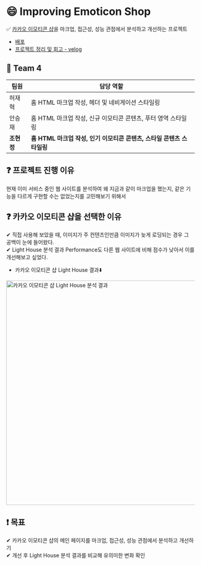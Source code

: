 # 😄 Improving Emoticon Shop
✅ [카카오 이모티콘 샵](https://e.kakao.com/)을 마크업, 접근성, 성능 관점에서 분석하고 개선하는 프로젝트
+ [배포](https://bamsol.github.io/improving-emoticonShop/index.html)
+ [프로젝트 정리 및 회고 - velog](https://velog.io/@bambi-bam/%EC%B9%B4%EC%B9%B4%EC%98%A4-%EC%9D%B4%EB%AA%A8%ED%8B%B0%EC%BD%98-%EC%83%B5-%EB%B6%84%EC%84%9D-%EB%B0%8F-%EA%B0%9C%EC%84%A0-%ED%94%84%EB%A1%9C%EC%A0%9D%ED%8A%B8)

## 🔧 Team 4
|팀원| 담당 역할|
|------|---|
|허재혁|홈 HTML 마크업 작성, 헤더 및 네비게이션 스타일링|
|안승재|홈 HTML 마크업 작성, 신규 이모티콘 콘텐츠, 푸터 영역 스타일링|
|**조현정**|**홈 HTML 마크업 작성, 인기 이모티콘 콘텐츠, 스타일 콘텐츠 스타일링**|

## ❓ 프로젝트 진행 이유
현재 이미 서비스 중인 웹 사이트를 분석하여 왜 지금과 같이 마크업을 했는지, 같은 기능을 다르게 구현할 수는 없었는지를 고민해보기 위해서

## ❓ 카카오 이모티콘 샵을 선택한 이유
✔ 직접 사용해 보았을 때, 이미지가 주 컨텐츠인만큼 이미지가 늦게 로딩되는 경우 그 공백이 눈에 들어왔다.    
✔ Light House 분석 결과 Performance도 다른 웹 사이트에 비해 점수가 낮아서 이를 개선해보고 싶었다.     
+ 카카오 이모티콘 샵 Light House 결과⬇️  
<img src='https://user-images.githubusercontent.com/52691074/132845722-c5e81c81-f703-4548-8c66-2a8c93baea7b.png' alt='카카오 이모티콘 샵 Light House 분석 결과' title='카카오 이모티콘 샵 Light House 분석 결과' width='600'/>

## ❗️ 목표
✔ 카카오 이모티콘 샵의 메인 페이지를 마크업, 접근성, 성능 관점에서 분석하고 개선하기       
✔ 개선 후 Light House 분석 결과를 비교해 유의미한 변화 확인 
